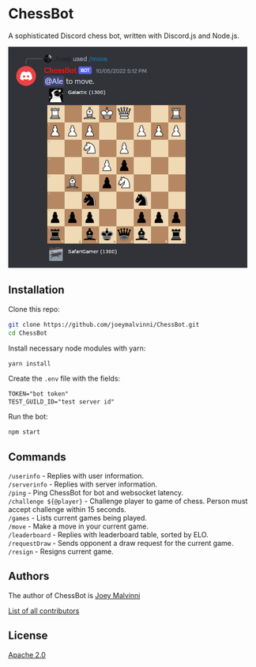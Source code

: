 # ChessBot
A sophisticated Discord chess bot, written with Discord.js and Node.js. 

![chess bot in a game](https://github.com/joeymalvinni/ChessBot/blob/main/images/game.png?raw=true)


## Installation
Clone this repo:
```bash
git clone https://github.com/joeymalvinni/ChessBot.git
cd ChessBot
```

Install necessary node modules with yarn:
```bash
yarn install
```

Create the `.env` file with the fields:
```.env
TOKEN="bot token"
TEST_GUILD_ID="test server id"
```

Run the bot:

```js
npm start
```


## Commands
`/userinfo` - Replies with user information.<br>
`/serverinfo` - Replies with server information.<br>
`/ping` - Ping ChessBot for bot and websocket latency.<br>
`/challenge ${@player}` - Challenge player to game of chess. Person must accept challenge within 15 seconds.<br>
`/games` - Lists current games being played.<br>
`/move` - Make a move in your current game.<br>
`/leaderboard` - Replies with leaderboard table, sorted by ELO.<br>
`/requestDraw` - Sends opponent a draw request for the current game.<br>
`/resign` - Resigns current game.<br>

## Authors

The author of ChessBot is [Joey Malvinni](https://github.com/joeymalvinni)

[List of all contributors](https://github.com/joeymalvinni/ChessBot/graphs/contributors)

## License

  [Apache 2.0](LICENSE)
